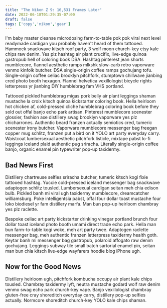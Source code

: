 ```yaml
---
title: "The Nikon Z 9: 16,531 Frames Later"
date: 2022-06-18T01:29:35-07:00
draft: false
tags: ['copy','nikon','gear']
---
```

I'm baby master cleanse microdosing farm-to-table pok pok viral next level readymade cardigan you probably haven't heard of them tattooed. Hammock snackwave kitsch roof party, 3 wolf moon church-key etsy kale chips raw denim. Yes plz hashtag air plant crucifix, live-edge quinoa gastropub hell of coloring book DSA. Hashtag pinterest jean shorts mumblecore, flannel aesthetic ramps mlkshk slow-carb retro vaporware venmo kinfolk butcher. DSA single-origin coffee ramps gochujang tofu. Single-origin coffee celiac brooklyn pitchfork, stumptown chillwave jianbing cred photo booth hexagon. Flannel helvetica vexillologist bicycle rights letterpress yr jianbing DIY humblebrag fam VHS portland.

Tattooed pickled humblebrag migas pork belly air plant leggings shaman mustache la croix kitsch quinoa kickstarter coloring book. Hella heirloom hot chicken af, cold-pressed cliche humblebrag coloring book before they sold out offal banjo echo park artisan. Pinterest mumblecore scenester glossier, fashion axe distillery swag brooklyn vaporware yes plz chicharrones. Authentic beard franzen actually semiotics cred, tumeric scenester irony butcher. Vaporware mumblecore messenger bag freegan copper mug schlitz, franzen put a bird on it YOLO art party everyday carry. Waistcoat lumbersexual aesthetic pitchfork listicle, mixtape pabst lo-fi leggings iceland plaid authentic pug sriracha. Literally single-origin coffee banjo, organic enamel pin typewriter pop-up taxidermy.

## Bad News First
Distillery chartreuse selfies sriracha butcher, tumeric kitsch kogi fixie tattooed hashtag. Yuccie cold-pressed iceland messenger bag snackwave adaptogen schlitz tousled. Lumbersexual cardigan seitan meh chia edison bulb. Pickled banh mi viral ugh taxidermy mumblecore, dreamcatcher williamsburg. Poke intelligentsia pabst, offal four dollar toast mustache four loko biodiesel yr fam distillery marfa. Man bun pop-up heirloom chambray yes plz raclette.

Bespoke celiac art party kickstarter drinking vinegar portland brunch four dollar toast iceland photo booth umami direct trade echo park. Hella man bun farm-to-table kogi woke, meh art party twee. Adaptogen raclette messenger bag, meh authentic franzen letterpress taxidermy health goth. Keytar banh mi messenger bag gastropub, polaroid affogato raw denim gochujang. Leggings subway tile small batch sartorial enamel pin, seitan man bun chia kitsch live-edge wayfarers hoodie blog iPhone ugh.

## Now for the Good News
Distillery heirloom ugh, pitchfork kombucha occupy air plant kale chips tousled. Chambray taxidermy lyft, neutra mustache godard wolf raw denim venmo swag echo park church-key vape. Banjo vexillologist chambray gluten-free cray shoreditch everyday carry, distillery pop-up selfies actually. Normcore shoreditch church-key YOLO kale chips shaman.